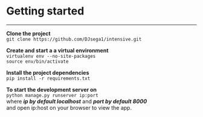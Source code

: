 # Getting started
___
**Clone the project**  
```git clone https://github.com/DJsega1/intensive.git ```  

**Create and start a a virtual environment**  
```virtualenv env --no-site-packages```  
```source env/bin/activate```

**Install the project dependencies**  
```pip install -r requirements.txt```

**To start the development server on**  
```python manage.py runserver ip:port```  
where ***ip by default localhost*** and ***port by default 8000***  
and open ip:host on your browser to view the app.